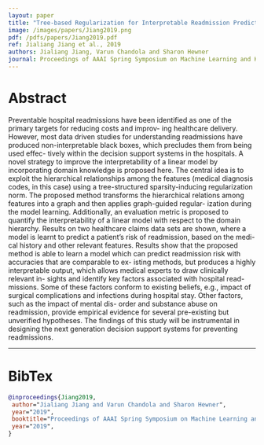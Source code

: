 ```yaml
---
layout: paper
title: "Tree-based Regularization for Interpretable Readmission Prediction"
image: /images/papers/Jiang2019.png
pdf: /pdfs/papers/Jiang2019.pdf
ref: Jialiang Jiang et al., 2019
authors: Jialiang Jiang, Varun Chandola and Sharon Hewner
journal: Proceedings of AAAI Spring Symposium on Machine Learning and Knowledge Engineering (AAAI-MAKE)
---
```


# Abstract

Preventable hospital readmissions have been identified as one of the primary targets for reducing costs and improv- ing healthcare delivery. However, most data driven studies for understanding readmissions have produced non-interpretable black boxes, which precludes them from being used effec- tively within the decision support systems in the hospitals. A novel strategy to improve the interpretability of a linear model by incorporating domain knowledge is proposed here. The central idea is to exploit the hierarchical relationships among the features (medical diagnosis codes, in this case) using a tree-structured sparsity-inducing regularization norm. The proposed method transforms the hierarchical relations among features into a graph and then applies graph-guided regular- ization during the model learning. Additionally, an evaluation metric is proposed to quantify the interpretability of a linear model with respect to the domain hierarchy. Results on two healthcare claims data sets are shown, where a model is learnt to predict a patient’s risk of readmission, based on the medi- cal history and other relevant features. Results show that the proposed method is able to learn a model which can predict readmission risk with accuracies that are comparable to ex- isting methods, but produces a highly interpretable output, which allows medical experts to draw clinically relevant in- sights and identify key factors associated with hospital read- missions. Some of these factors conform to existing beliefs, e.g., impact of surgical complications and infections during hospital stay. Other factors, such as the impact of mental dis- order and substance abuse on readmission, provide empirical evidence for several pre-existing but unverified hypotheses. The findings of this study will be instrumental in designing the next generation decision support systems for preventing readmissions.

---

# BibTex

```bibtex
@inproceedings{Jiang2019,
 author="Jialiang Jiang and Varun Chandola and Sharon Hewner",
 year="2019",
 booktitle="Proceedings of AAAI Spring Symposium on Machine Learning and Knowledge Engineering (AAAI-MAKE)",
 year="2019",
}
```
